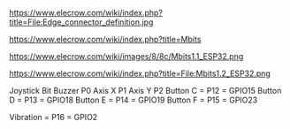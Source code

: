 https://www.elecrow.com/wiki/index.php?title=File:Edge_connector_definition.jpg

https://www.elecrow.com/wiki/index.php?title=Mbits

https://www.elecrow.com/wiki/images/8/8c/Mbits1.1_ESP32.png

https://www.elecrow.com/wiki/index.php?title=File:Mbits1.2_ESP32.png

Joystick Bit
Buzzer P0
Axis X P1
Axis Y P2
Button C = P12 = GPIO15
Button D = P13 = GPIO18
Button E = P14 = GPIO19
Button F = P15 = GPIO23

Vibration = P16 = GPIO2